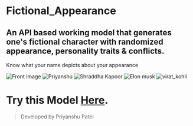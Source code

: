 # Fictional_Appearance
## An API based working model that generates one's fictional character with randomized appearance, personality traits & conflicts.
Know what your name depicts about your appearance

![Front image](https://user-images.githubusercontent.com/76871235/174385930-c38c6629-e186-4272-acb7-ef109e1acdd7.jpg)
![Priyanshu](https://user-images.githubusercontent.com/76871235/174385940-89750caa-799f-4b8a-ab9f-dc237b21a4a3.jpg)
![Shraddha Kapoor](https://user-images.githubusercontent.com/76871235/174385952-f058e7f2-9293-4135-85bd-a97be4ae8453.jpg)
![Elon musk](https://user-images.githubusercontent.com/76871235/174385956-9c233cc7-57f5-428e-82c6-f0f7b6990391.jpg)
![virat_kohli](https://user-images.githubusercontent.com/76871235/174385965-70833055-7969-4fc8-b511-633c4395eaeb.jpg)
# Try this Model [Here](https://priyanshupatel02.github.io/Fictional_Appearance/).
> Developed by Priyanshu Patel
